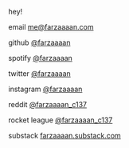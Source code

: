 hey!

email [me@farzaaaan.com](mailto:me@farzaaaan.com)

github [@farzaaaan](https://github.com/farzaaaan/)

spotify [@farzaaaan](https://open.spotify.com/user/farzaaaan)

twitter [@farzaaaan](https://twitter.com/farzaaaan)

instagram [@farzaaaan](https://instagram.com/farzaaaan)

reddit [@farzaaaan_c137](https://reddit.com/u/farzaaaan_c137)

rocket league [@farzaaaan_c137](https://www.google.com/teapot)

substack [farzaaaan.substack.com](https://farzaaaan.substack.com)

<!---
Farzaaaan/Farzaaaan is a ✨ special ✨ repository because its `README.md` (this file) appears on your GitHub profile.
You can click the Preview link to take a look at your changes.
--->

